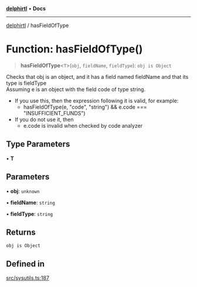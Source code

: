 [**delphirtl**](../README.md) • **Docs**

***

[delphirtl](../globals.md) / hasFieldOfType

# Function: hasFieldOfType()

> **hasFieldOfType**\<`T`\>(`obj`, `fieldName`, `fieldType`): `obj is Object`

Checks that obj is an object, and it has a field named fieldName and that its type is fieldType  
Assuming e is an object with the field code of type string.  
* If you use this, then the expression following it is valid, for example:  
  - hasFieldOfType<string>(e, "code", "string") && e.code === "INSUFFICIENT_FUNDS")  
* If you do not use it, then  
  - e.code is invalid when checked by code analyzer

## Type Parameters

• **T**

## Parameters

• **obj**: `unknown`

• **fieldName**: `string`

• **fieldType**: `string`

## Returns

`obj is Object`

## Defined in

[src/sysutils.ts:187](https://github.com/chuacw/delphirtl/blob/a346bc29a51cbf7ec2f78046723acc330bc10ce1/src/sysutils.ts#L187)
